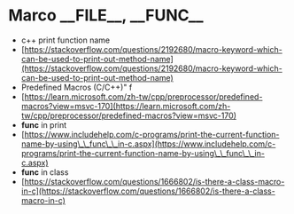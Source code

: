 # Marco \_\_FILE\_\_, \_\_FUNC\_\_

* c++ print function name
* [https://stackoverflow.com/questions/2192680/macro-keyword-which-can-be-used-to-print-out-method-name](https://stackoverflow.com/questions/2192680/macro-keyword-which-can-be-used-to-print-out-method-name)
* Predefined Macros (C/C++)" f
* [https://learn.microsoft.com/zh-tw/cpp/preprocessor/predefined-macros?view=msvc-170](https://learn.microsoft.com/zh-tw/cpp/preprocessor/predefined-macros?view=msvc-170)
* **func** in print
* [https://www.includehelp.com/c-programs/print-the-current-function-name-by-using\_\_func\_\_in-c.aspx](https://www.includehelp.com/c-programs/print-the-current-function-name-by-using\_\_func\_\_in-c.aspx)
* **func** in class
* [https://stackoverflow.com/questions/1666802/is-there-a-class-macro-in-c](https://stackoverflow.com/questions/1666802/is-there-a-class-macro-in-c)

